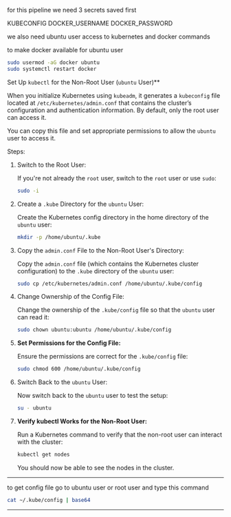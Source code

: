 for this pipeline we need 3 secrets saved first 

KUBECONFIG
DOCKER_USERNAME
DOCKER_PASSWORD

we also need ubuntu user access to kubernetes and docker commands

to make docker available for ubuntu user 

```bash
sudo usermod -aG docker ubuntu
sudo systemctl restart docker 
```

Set Up `kubectl` for the Non-Root User (`ubuntu` User)**

When you initialize Kubernetes using `kubeadm`, it generates a `kubeconfig` file located at `/etc/kubernetes/admin.conf` that contains the cluster’s configuration and authentication information. By default, only the root user can access it.

You can copy this file and set appropriate permissions to allow the `ubuntu` user to access it.

Steps:

1. Switch to the Root User:

   If you're not already the `root` user, switch to the `root` user or use `sudo`:

   ```bash
   sudo -i
   ```

2. Create a `.kube` Directory for the `ubuntu` User:

   Create the Kubernetes config directory in the home directory of the `ubuntu` user:

   ```bash
   mkdir -p /home/ubuntu/.kube
   ```

3. Copy the `admin.conf` File to the Non-Root User's Directory:

   Copy the `admin.conf` file (which contains the Kubernetes cluster configuration) to the `.kube` directory of the `ubuntu` user:

   ```bash
   sudo cp /etc/kubernetes/admin.conf /home/ubuntu/.kube/config
   ```

4. Change Ownership of the Config File:

   Change the ownership of the `.kube/config` file so that the `ubuntu` user can read it:

   ```bash
   sudo chown ubuntu:ubuntu /home/ubuntu/.kube/config
   ```

5. **Set Permissions for the Config File:**

   Ensure the permissions are correct for the `.kube/config` file:

   ```bash
   sudo chmod 600 /home/ubuntu/.kube/config
   ```

6. Switch Back to the `ubuntu` User:

   Now switch back to the `ubuntu` user to test the setup:

   ```bash
   su - ubuntu
   ```

7. **Verify kubectl Works for the Non-Root User:**

   Run a Kubernetes command to verify that the non-root user can interact with the cluster:

   ```bash
   kubectl get nodes
   ```

   You should now be able to see the nodes in the cluster.
---

to get config file go to ubuntu user or root user and type this command 

```bash
cat ~/.kube/config | base64
```
---



